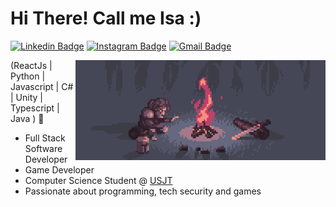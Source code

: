 <h1>Hi There! Call me Isa :) </h1>

[![Linkedin Badge](https://img.shields.io/badge/-LinkedIn-7971fe?style=flat-square&logo=Linkedin&logoColor=white&link=https://www.linkedin.com/in/isabelly-pignatari/)](https://www.linkedin.com/in/isabelly-pignatari/)
[![Instagram Badge](https://img.shields.io/badge/-isapign-7971fe?style=flat-square&logo=Instagram&logoColor=white&link=https://www.instagram.com/isapign/)](https://www.instagram.com/isapign/)
[![Gmail Badge](https://img.shields.io/badge/-isabellypignatari7@gmail.com-7971fe?style=flat-square&logo=Gmail&logoColor=white&link=mailto:isabellypignatari7@gmail.com)](mailto:isabellypignatari7@gmail.com)

<img align="right" alt="bonfire" src="./bonfire.gif"  width="400px"/>

(ReactJs | Python | Javascript | C# | Unity | Typescript | Java ) 🚀

-  Full Stack Software Developer
-  Game Developer
-  Computer Science Student @ [USJT](https://www.usjt.br/)
-  Passionate about programming, tech security and games
